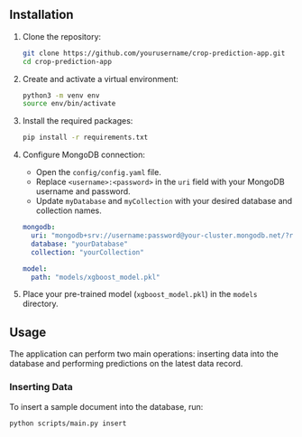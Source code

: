
## Installation

1. Clone the repository:
    ```bash
    git clone https://github.com/yourusername/crop-prediction-app.git
    cd crop-prediction-app
    ```

2. Create and activate a virtual environment:
    ```bash
    python3 -m venv env
    source env/bin/activate
    ```

3. Install the required packages:
    ```bash
    pip install -r requirements.txt
    ```

4. Configure MongoDB connection:
    - Open the `config/config.yaml` file.
    - Replace `<username>:<password>` in the `uri` field with your MongoDB username and password.
    - Update `myDatabase` and `myCollection` with your desired database and collection names.
    ```yaml
    mongodb:
      uri: "mongodb+srv://username:password@your-cluster.mongodb.net/?retryWrites=true&w=majority&appName=your-app"
      database: "yourDatabase"
      collection: "yourCollection"

    model:
      path: "models/xgboost_model.pkl"
    ```

5. Place your pre-trained model (`xgboost_model.pkl`) in the `models` directory.

## Usage

The application can perform two main operations: inserting data into the database and performing predictions on the latest data record.

### Inserting Data

To insert a sample document into the database, run:
```bash
python scripts/main.py insert
